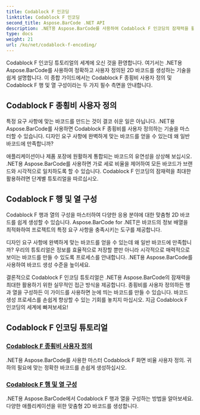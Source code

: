```yaml
---
title: Codablock F 인코딩
linktitle: Codablock F 인코딩
second_title: Aspose.BarCode .NET API
description: .NET용 Aspose.BarCode를 사용하여 Codablock F 인코딩의 잠재력을 활용하세요. 종횡비를 사용자 정의하고 정확한 2D 바코드를 위한 행과 열을 구성하세요.
type: docs
weight: 21
url: /ko/net/codablock-f-encoding/
---
```


Codablock F 인코딩 튜토리얼의 세계에 오신 것을 환영합니다. 여기서는 .NET용 Aspose.BarCode를 사용하여 정확하고 사용자 정의된 2D 바코드를 생성하는 기술을 쉽게 설명합니다. 이 종합 가이드에서는 Codablock F 종횡비 사용자 정의 및 Codablock F 행 및 열 구성이라는 두 가지 필수 측면을 안내합니다.

## Codablock F 종횡비 사용자 정의

특정 요구 사항에 맞는 바코드를 만드는 것이 결코 쉬운 일은 아닙니다. .NET용 Aspose.BarCode를 사용하면 Codablock F 종횡비를 사용자 정의하는 기술을 마스터할 수 있습니다. 디자인 요구 사항에 완벽하게 맞는 바코드를 얻을 수 있는데 왜 일반 바코드에 만족합니까?

애플리케이션이나 제품 포장에 원활하게 통합되는 바코드의 유연성을 상상해 보십시오. .NET용 Aspose.BarCode를 사용하면 가로 세로 비율을 제어하여 모든 바코드가 브랜드와 시각적으로 일치하도록 할 수 있습니다. Codablock F 인코딩의 잠재력을 최대한 활용하려면 단계별 튜토리얼을 따르십시오.

## Codablock F 행 및 열 구성

Codablock F 행과 열의 구성을 마스터하여 다양한 응용 분야에 대한 맞춤형 2D 바코드를 쉽게 생성할 수 있습니다. Aspose.BarCode for .NET은 바코드의 정보 배열을 최적화하여 프로젝트의 특정 요구 사항을 충족시키는 도구를 제공합니다.

디자인 요구 사항에 완벽하게 맞는 바코드를 얻을 수 있는데 왜 일반 바코드에 만족합니까? 우리의 튜토리얼은 정보를 효율적으로 저장할 뿐만 아니라 시각적으로 매력적으로 보이는 바코드를 만들 수 있도록 프로세스를 안내합니다. .NET용 Aspose.BarCode를 사용하여 바코드 생성 수준을 높이세요.

결론적으로 Codablock F 인코딩 튜토리얼은 .NET용 Aspose.BarCode의 잠재력을 최대한 활용하기 위한 실무적인 접근 방식을 제공합니다. 종횡비를 사용자 정의하든 행과 열을 구성하든 이 가이드를 사용하면 눈에 띄는 바코드를 만들 수 있습니다. 바코드 생성 프로세스를 손쉽게 향상할 수 있는 기회를 놓치지 마십시오. 지금 Codablock F 인코딩의 세계에 빠져보세요!
## Codablock F 인코딩 튜토리얼
### [Codablock F 종횡비 사용자 정의](./codablock-f-aspect-ratio-customization/)
.NET용 Aspose.BarCode를 사용한 마스터 Codablock F 화면 비율 사용자 정의. 귀하의 필요에 맞는 정확한 바코드를 손쉽게 생성하십시오.
### [Codablock F 행 및 열 구성](./codablock-f-row-column-configuration/)
.NET용 Aspose.BarCode에서 Codablock F 행과 열을 구성하는 방법을 알아보세요. 다양한 애플리케이션을 위한 맞춤형 2D 바코드를 생성합니다.